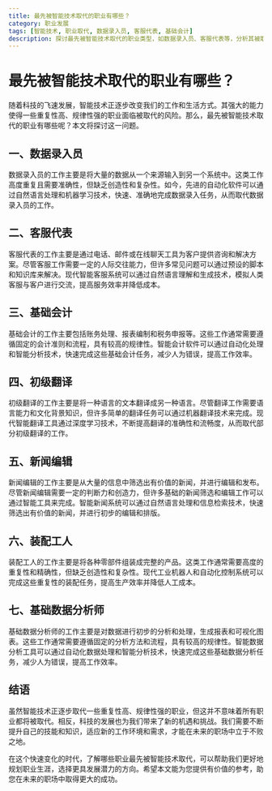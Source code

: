 ```yaml
---
title: 最先被智能技术取代的职业有哪些？
category: 职业发展
tags: [智能技术, 职业取代, 数据录入员, 客服代表, 基础会计]
description: 探讨最先被智能技术取代的职业类型，如数据录入员、客服代表等，分析其被取代原因，同时指出科技发展带来新机遇与挑战，助力规划更具潜力的职业生涯。
---
```


# 最先被智能技术取代的职业有哪些？

随着科技的飞速发展，智能技术正逐步改变我们的工作和生活方式。其强大的能力使得一些重复性高、规律性强的职业面临被取代的风险。那么，最先被智能技术取代的职业有哪些呢？本文将探讨这一问题。

## 一、数据录入员

数据录入员的工作主要是将大量的数据从一个来源输入到另一个系统中。这类工作高度重复且需要准确性，但缺乏创造性和复杂性。如今，先进的自动化软件可以通过自然语言处理和机器学习技术，快速、准确地完成数据录入任务，从而取代数据录入员的工作。

## 二、客服代表

客服代表的工作主要是通过电话、邮件或在线聊天工具为客户提供咨询和解决方案。尽管客服工作需要一定的人际交往能力，但许多常见问题可以通过预设的脚本和知识库来解决。现代智能客服系统可以通过自然语言理解和生成技术，模拟人类客服与客户进行交流，提高服务效率并降低成本。

## 三、基础会计

基础会计的工作主要包括账务处理、报表编制和税务申报等。这些工作通常需要遵循固定的会计准则和流程，具有较高的规律性。智能会计软件可以通过自动化处理和智能分析技术，快速完成这些基础会计任务，减少人为错误，提高工作效率。

## 四、初级翻译

初级翻译的工作主要是将一种语言的文本翻译成另一种语言。尽管翻译工作需要语言能力和文化背景知识，但许多简单的翻译任务可以通过机器翻译技术来完成。现代智能翻译工具通过深度学习技术，不断提高翻译的准确性和流畅度，从而取代部分初级翻译的工作。

## 五、新闻编辑

新闻编辑的工作主要是从大量的信息中筛选出有价值的新闻，并进行编辑和发布。尽管新闻编辑需要一定的判断力和创造力，但许多基础的新闻筛选和编辑工作可以通过智能工具来完成。智能新闻系统可以通过自然语言处理和信息检索技术，快速筛选出有价值的新闻，并进行初步的编辑和排版。

## 六、装配工人

装配工人的工作主要是将各种零部件组装成完整的产品。这类工作通常需要高度的重复性和精确性，但缺乏创造性和复杂性。现代工业机器人和自动化控制系统可以完成这些重复性的装配任务，提高生产效率并降低人工成本。

## 七、基础数据分析师

基础数据分析师的工作主要是对数据进行初步的分析和处理，生成报表和可视化图表。这些工作通常需要遵循固定的分析方法和流程，具有较高的规律性。智能数据分析工具可以通过自动化数据处理和智能分析技术，快速完成这些基础数据分析任务，减少人为错误，提高工作效率。

## 结语

虽然智能技术正逐步取代一些重复性高、规律性强的职业，但这并不意味着所有职业都将被取代。相反，科技的发展也为我们带来了新的机遇和挑战。我们需要不断提升自己的技能和知识，适应新的工作环境和需求，才能在未来的职场中立于不败之地。

在这个快速变化的时代，了解哪些职业最先被智能技术取代，可以帮助我们更好地规划职业生涯，选择更具发展潜力的方向。希望本文能为您提供有价值的参考，助您在未来的职场中取得更大的成功。